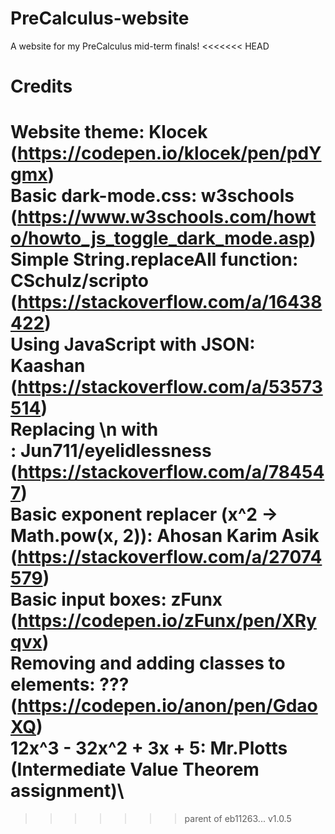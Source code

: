 # PreCalculus-website
A website for my PreCalculus mid-term finals!
<<<<<<< HEAD

# Credits
**Website theme**: Klocek (https://codepen.io/klocek/pen/pdYgmx)\
Basic **dark-mode**.css: w3schools (https://www.w3schools.com/howto/howto_js_toggle_dark_mode.asp)\
Simple String.**replaceAll** function: CSchulz/scripto (https://stackoverflow.com/a/16438422)\
Using JavaScript with **JSON**: Kaashan (https://stackoverflow.com/a/53573514)\
Replacing **\n** with **<br>**: Jun711/eyelidlessness (https://stackoverflow.com/a/784547)\
Basic **exponent** replacer (x^2 -> Math.pow(x, 2)):  Ahosan Karim Asik  (https://stackoverflow.com/a/27074579)\
Basic **input boxes**: zFunx (https://codepen.io/zFunx/pen/XRyqvx)\
**Removing and adding classes to elements**: ??? (https://codepen.io/anon/pen/GdaoXQ)\
**12x^3 - 32x^2 + 3x + 5**: Mr.Plotts (Intermediate Value Theorem assignment)\
=======
>>>>>>> parent of eb11263... v1.0.5
